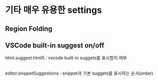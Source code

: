 # 기타 매우 유용한 settings

## Region Folding
<!-- #region -->

<!-- #endregion -->

## VSCode built-in suggest on/off

html.suggest.html5 : vscode built-in suggets를 표시할지 여부

## 
editor.snippetSuggestions : snippet과 기본 suggets를 표시하는 순서(order)